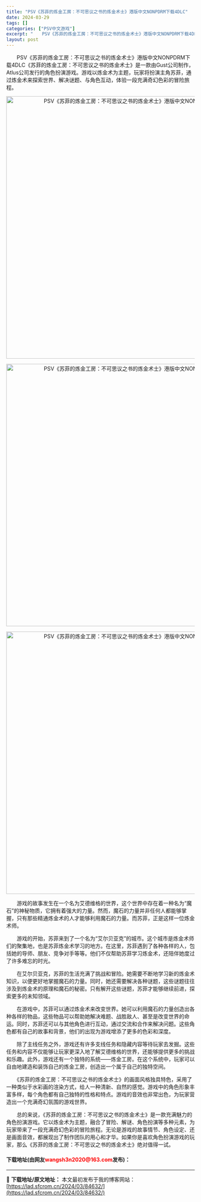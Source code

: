 ```yaml
---
title: "PSV《苏菲的炼金工房：不可思议之书的炼金术士》港版中文NONPDRM下载4DLC"
date: 2024-03-29
tags: []
categories: ["PSV中文游戏"]
excerpt: "　　PSV《苏菲的炼金工房：不可思议之书的炼金术士》港版中文NONPDRM下载4DLC《苏菲的炼金工房：不可思议之书的炼金术士》是一款由Gust公司制作，Atlus公司发行的角色扮演游戏。游戏以炼金术为主题，玩家将扮演主角苏菲，通过炼金术来探索世界、解决谜题、与角色互动，体验一段充满奇幻色彩的冒险旅&hellip;"
layout: post
---
```


 <p>　　PSV《苏菲的炼金工房：不可思议之书的炼金术士》港版中文NONPDRM下载4DLC《苏菲的炼金工房：不可思议之书的炼金术士》是一款由Gust公司制作，Atlus公司发行的角色扮演游戏。游戏以炼金术为主题，玩家将扮演主角苏菲，通过炼金术来探索世界、解决谜题、与角色互动，体验一段充满奇幻色彩的冒险旅程。</p> <p align="center"><img align="" border="0" src="https://lad.sfcrom.cn/wp-content/uploads/2024/03/20240329_6606756d59fe2.webp" width="700" alt="PSV《苏菲的炼金工房：不可思议之书的炼金术士》港版中文NONPDRM下载4DLC" /></p> <p align="center"><img align="" border="0" src="https://lad.sfcrom.cn/wp-content/uploads/2024/03/20240329_6606756dbe961.webp" width="700" alt="PSV《苏菲的炼金工房：不可思议之书的炼金术士》港版中文NONPDRM下载4DLC" /></p> <p align="center"><img align="" border="0" src="https://lad.sfcrom.cn/wp-content/uploads/2024/03/20240329_6606756e32e58.webp" width="700" alt="PSV《苏菲的炼金工房：不可思议之书的炼金术士》港版中文NONPDRM下载4DLC" /></p> <p>　　游戏的故事发生在一个名为艾德维格的世界，这个世界中存在着一种名为&ldquo;魔石&rdquo;的神秘物质，它拥有着强大的力量。然而，魔石的力量并非任何人都能够掌握，只有那些精通炼金术的人才能够利用魔石的力量。而苏菲，正是这样一位炼金术师。</p> <p>　　游戏的开始，苏菲来到了一个名为&ldquo;艾尔贝亚克&rdquo;的城市。这个城市是炼金术师们的聚集地，也是苏菲炼金术学习的地方。在这里，苏菲遇到了各种各样的人，包括她的导师、朋友、竞争对手等等。他们不仅帮助苏菲学习炼金术，还陪伴她度过了许多难忘的时光。</p> <p>　　在艾尔贝亚克，苏菲的生活充满了挑战和冒险。她需要不断地学习新的炼金术知识，以便更好地掌握魔石的力量。同时，她还需要解决各种谜题，这些谜题往往涉及到炼金术的原理和魔石的秘密。只有解开这些谜题，苏菲才能够继续前进，探索更多的未知领域。</p> <p>　　在游戏中，苏菲可以通过炼金术来改变世界。她可以利用魔石的力量创造出各种各样的物品，这些物品可以帮助她解决难题、战胜敌人、甚至是改变世界的命运。同时，苏菲还可以与其他角色进行互动，通过交流和合作来解决问题。这些角色都有自己的故事和背景，他们的出现为游戏增添了更多的色彩和深度。</p> <p>　　除了主线任务之外，游戏还有许多支线任务和隐藏内容等待玩家去发掘。这些任务和内容不仅能够让玩家更深入地了解艾德维格的世界，还能够提供更多的挑战和乐趣。此外，游戏还有一个独特的系统&mdash;&mdash;炼金工房。在这个系统中，玩家可以自由地建造和装饰自己的炼金工房，创造出一个属于自己的独特空间。</p> <p>　　《苏菲的炼金工房：不可思议之书的炼金术士》的画面风格独具特色，采用了一种类似于水彩画的渲染方式，给人一种清新、自然的感觉。游戏中的角色形象丰富多样，每个角色都有自己独特的性格和特点。游戏的音效也非常出色，为玩家营造出一个充满奇幻氛围的游戏世界。</p> <p>　　总的来说，《苏菲的炼金工房：不可思议之书的炼金术士》是一款充满魅力的角色扮演游戏。它以炼金术为主题，融合了冒险、解谜、角色扮演等多种元素，为玩家带来了一段充满奇幻色彩的冒险旅程。无论是游戏的故事情节、角色设定、还是画面音效，都展现出了制作团队的用心和才华。如果你是喜欢角色扮演游戏的玩家，那么《苏菲的炼金工房：不可思议之书的炼金术士》绝对值得一试。</p> <p><h4>下载地址(由网友<font color="red">wangsh3n2020@163.com</font>发布)：</h4></p> 

---
📖 **下载地址/原文地址：** 本文最初发布于我的博客网站：[https://lad.sfcrom.cn/2024/03/84632/](https://lad.sfcrom.cn/2024/03/84632/)
